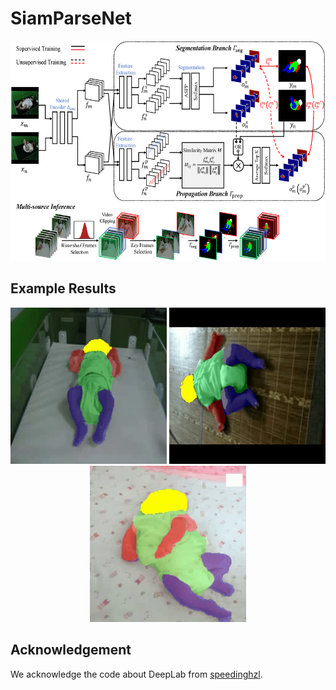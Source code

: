SiamParseNet
====

<div align=center><img src="SPN.png" width="585px" height="352px"/></div>

Example Results
----
<div align=center>
<img src="sup-mat/006.gif" width="250" height="250"/>
<img src="sup-mat/004.gif" width="250" height="250"/>
<img src="sup-mat/019.gif" width="250" height="250"/>
</div>



Acknowledgement
----
We acknowledge the code about DeepLab from [speedinghzl](https://github.com/speedinghzl/Pytorch-Deeplab).
